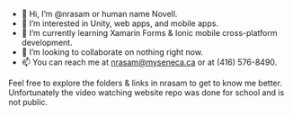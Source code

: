 - 👋 Hi, I’m @nrasam or human name Novell.
- 👀 I’m interested in Unity, web apps, and mobile apps.
- 🌱 I’m currently learning Xamarin Forms & Ionic mobile cross-platform development.
- 💞️ I’m looking to collaborate on nothing right now.
- 📫 You can reach me at nrasam@myseneca.ca or at (416) 576-8490.

<!---
nrasam/nrasam is a ✨ special ✨ repository because its `README.md` (this file) appears on your GitHub profile.
You can click the Preview link to take a look at your changes.
--->
Feel free to explore the folders & links in nrasam to get to know me better.
<br>Unfortunately the video watching website repo was done for school and is not public.
